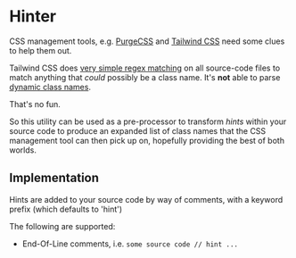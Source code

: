 # Hinter
CSS management tools, e.g. [PurgeCSS](https://purgecss.com/) and [Tailwind CSS](https://tailwindcss.com/)
need some clues to help them out.

Tailwind CSS does [very simple regex matching](https://tailwindcss.com/docs/content-configuration#class-detection-in-depth) on all source-code files to match anything
that *could* possibly be a class name. It's **not** able to parse [dynamic class names](https://tailwindcss.com/docs/content-configuration#dynamic-class-names).

That's no fun.

So this utility can be used as a pre-processor to transform *hints* within your source code to produce
an expanded list of class names that the CSS management tool can then pick up on, hopefully providing the best of both worlds.

## Implementation

Hints are added to your source code by way of comments, with a keyword prefix (which defaults to 'hint')

The following are supported:
* End-Of-Line comments, i.e. `some source code // hint ...`
